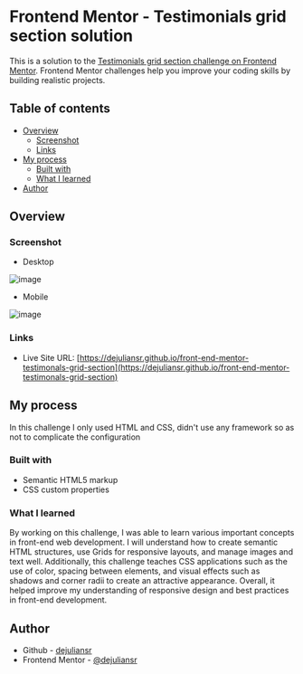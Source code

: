 # Frontend Mentor - Testimonials grid section solution

This is a solution to the [Testimonials grid section challenge on Frontend Mentor](https://www.frontendmentor.io/challenges/testimonials-grid-section-Nnw6J7Un7). Frontend Mentor challenges help you improve your coding skills by building realistic projects. 

## Table of contents

- [Overview](#overview)
  - [Screenshot](#screenshot)
  - [Links](#links)
- [My process](#my-process)
  - [Built with](#built-with)
  - [What I learned](#what-i-learned)
- [Author](#author)

## Overview

### Screenshot

- Desktop

![image](https://github.com/user-attachments/assets/2491c391-4c74-40b8-b630-a81661434d64)

- Mobile

![image](https://github.com/user-attachments/assets/1a98304b-7462-4043-af3c-fe6c591c35ba)

### Links

- Live Site URL: [https://dejuliansr.github.io/front-end-mentor-testimonals-grid-section](https://dejuliansr.github.io/front-end-mentor-testimonals-grid-section)

## My process

In this challenge I only used HTML and CSS, didn't use any framework so as not to complicate the configuration

### Built with

- Semantic HTML5 markup
- CSS custom properties

### What I learned

By working on this challenge, I was able to learn various important concepts in front-end web development. I will understand how to create semantic HTML structures, use Grids for responsive layouts, and manage images and text well. Additionally, this challenge teaches CSS applications such as the use of color, spacing between elements, and visual effects such as shadows and corner radii to create an attractive appearance. Overall, it helped improve my understanding of responsive design and best practices in front-end development.

## Author

- Github - [dejuliansr](https://github.com/dejuliansr)
- Frontend Mentor - [@dejuliansr](https://www.frontendmentor.io/profile/dejuliansr)
